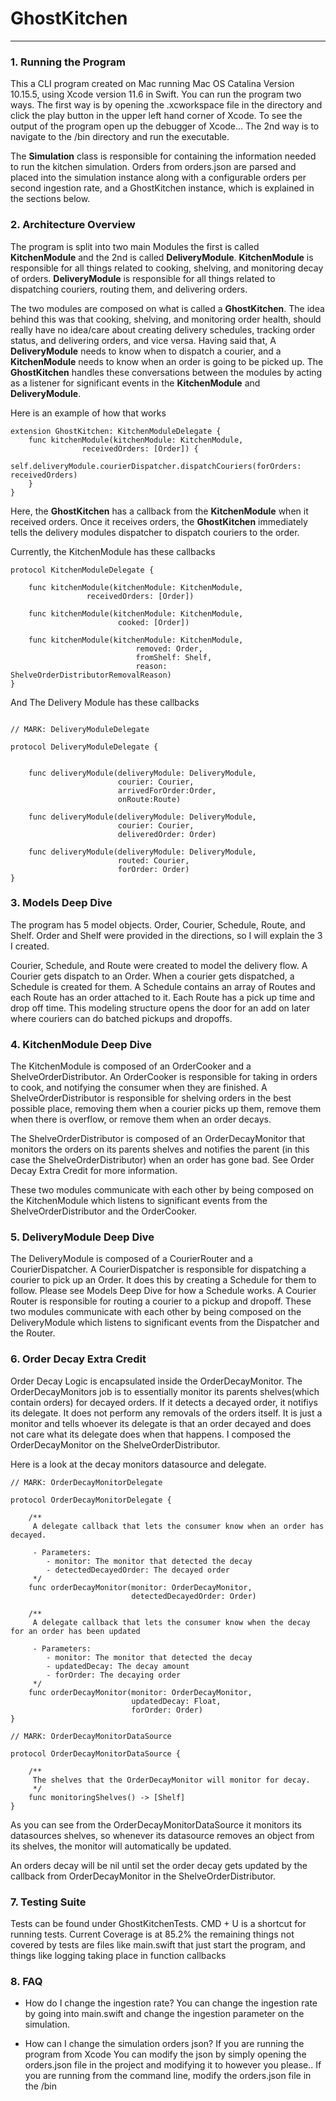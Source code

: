 # GhostKitchen

---

### 1. Running the Program

This a CLI program created on Mac running Mac OS Catalina Version 10.15.5, using Xcode version 11.6 in Swift. You can run the program two ways. The first way is  by opening the .xcworkspace file in the directory and click the play button in the upper left hand corner of Xcode. To see the output of the program open up the debugger of Xcode... The 2nd way is to navigate to the /bin directory and run the executable.

The **Simulation** class is responsible for containing the information needed to run the kitchen simulation. Orders from orders.json are parsed and placed into the simulation instance along with a configurable orders per second ingestion rate, and a GhostKitchen instance, which is explained in the sections below.

### 2. Architecture Overview

The program is split into two main Modules the first is called **KitchenModule** and the 2nd is called  **DeliveryModule**.  **KitchenModule** is responsible for all things related to cooking, shelving, and monitoring decay  of orders.  **DeliveryModule** is responsible for all things related to dispatching couriers, routing them, and delivering orders. 

The two modules are composed on what is called a  **GhostKitchen**. The idea behind this was that cooking, shelving, and monitoring order health, should really have no idea/care about creating delivery schedules, tracking order status, and delivering orders, and vice versa. Having said that, A **DeliveryModule** needs to know when to dispatch a courier, and a  **KitchenModule** needs to know when an order is going to be picked up. The **GhostKitchen** handles these conversations between the modules by acting as a listener for significant events in the **KitchenModule** and **DeliveryModule**.

Here is an example of how that works

```
extension GhostKitchen: KitchenModuleDelegate {
	func kitchenModule(kitchenModule: KitchenModule,
				receivedOrders: [Order]) {
		self.deliveryModule.courierDispatcher.dispatchCouriers(forOrders: receivedOrders)
	}
}

```

Here, the **GhostKitchen** has a callback from the **KitchenModule** when it received orders. Once it receives orders, the **GhostKitchen** immediately tells the delivery modules dispatcher to dispatch couriers to the order.

Currently, the KitchenModule has these callbacks

```
protocol KitchenModuleDelegate {
	
	func kitchenModule(kitchenModule: KitchenModule,
				 receivedOrders: [Order])
	
	func kitchenModule(kitchenModule: KitchenModule,
						cooked: [Order])
	
  	func kitchenModule(kitchenModule: KitchenModule,
							removed: Order,
							fromShelf: Shelf,
							reason: ShelveOrderDistributorRemovalReason)
}
```

And The Delivery Module has these callbacks

```

// MARK: DeliveryModuleDelegate

protocol DeliveryModuleDelegate {
	

	func deliveryModule(deliveryModule: DeliveryModule,
						courier: Courier,
						arrivedForOrder:Order,
						onRoute:Route)

	func deliveryModule(deliveryModule: DeliveryModule,
						courier: Courier,
						deliveredOrder: Order)
	
	func deliveryModule(deliveryModule: DeliveryModule,
						routed: Courier,
						forOrder: Order)
}
```

### 3. Models Deep Dive

The program has 5 model objects. Order, Courier, Schedule, Route, and Shelf. Order and Shelf were provided in the directions, so I will explain the 3 I created.

Courier, Schedule, and Route were created to model the delivery flow. A Courier gets dispatch to an Order. When a courier gets dispatched, a Schedule is created for them. A Schedule contains an array of Routes and each Route has an order attached to it. Each Route has a pick up time and drop off time. This modeling structure opens the door for an add on later where couriers can do batched pickups and dropoffs.

### 4. KitchenModule Deep Dive

The KitchenModule is composed of an OrderCooker and a ShelveOrderDistributor. An OrderCooker is responsible for taking in orders to cook, and notifying the consumer when they are finished. A ShelveOrderDistributor is responsible for shelving orders in the best possible place, removing them when a courier picks up them, remove them when there is overflow, or remove them when an order decays. 

The ShelveOrderDistributor is composed of an OrderDecayMonitor that monitors the orders on its parents shelves and notifies the parent (in this case the ShelveOrderDistributor) when an order has gone bad. See Order Decay Extra Credit for more information.

These two modules communicate with each other by being composed on the KitchenModule which listens to significant events from the ShelveOrderDistributor and the OrderCooker.

### 5. DeliveryModule Deep Dive

The DeliveryModule is composed of a CourierRouter and a CourierDispatcher. A CourierDispatcher is responsible for dispatching a courier to pick up an Order. It does this by creating a Schedule for them to follow. 
Please see Models Deep Dive for how a Schedule works. A Courier Router is responsible for routing a courier to a pickup and dropoff. These two modules communicate with each other by being composed on the DeliveryModule which listens to significant events from the Dispatcher and the Router.

### 6. Order Decay Extra Credit

Order Decay Logic is encapsulated inside the OrderDecayMonitor. The OrderDecayMonitors job is to essentially monitor its parents shelves(which contain orders) for decayed orders. If it detects a decayed order, it notifiys its delegate. It does not perform any removals of the orders itself. It is just a monitor and tells whoever its delegate is that an order decayed and does not care what its delegate does when that happens. I composed the OrderDecayMonitor on the ShelveOrderDistributor.

Here is a look at the decay monitors datasource and delegate.

```
// MARK: OrderDecayMonitorDelegate

protocol OrderDecayMonitorDelegate {
	
    /**
     A delegate callback that lets the consumer know when an order has decayed.

     - Parameters:
        - monitor: The monitor that detected the decay
        - detectedDecayedOrder: The decayed order
     */
	func orderDecayMonitor(monitor: OrderDecayMonitor,
						   detectedDecayedOrder: Order)
	
    /**
     A delegate callback that lets the consumer know when the decay for an order has been updated

     - Parameters:
        - monitor: The monitor that detected the decay
		- updatedDecay: The decay amount
        - forOrder: The decaying order
     */
	func orderDecayMonitor(monitor: OrderDecayMonitor,
						   updatedDecay: Float,
						   forOrder: Order)
}

// MARK: OrderDecayMonitorDataSource

protocol OrderDecayMonitorDataSource {
	
    /**
     The shelves that the OrderDecayMonitor will monitor for decay.
     */
	func monitoringShelves() -> [Shelf]
}
```
As you can see from the OrderDecayMonitorDataSource it monitors its datasources shelves, so whenever its datasource removes an object from its shelves, the monitor will automatically be updated.

An orders decay will be nil until set the order decay gets updated by the callback from OrderDecayMonitor in the ShelveOrderDistributor.

### 7. Testing Suite

Tests can be found under GhostKitchenTests. CMD + U is a shortcut for running tests. Current Coverage is at 85.2% the remaining things not covered by tests are files like main.swift that just start the program, and things like logging taking place in function callbacks

### 8. FAQ

- How do I change the ingestion rate?
      You can change the ingestion rate by going into main.swift and change the ingestion parameter on the simulation.
      
- How can I change the simulation orders json?
	If you are running the program from Xcode You can modify the json by simply opening the orders.json file in the project and modifying it to however you please.. If you are running from the command line, modify the orders.json file in the /bin
      
